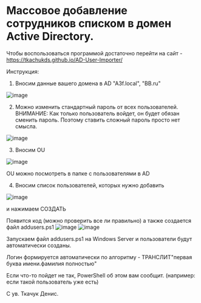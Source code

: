 <h1>Массовое добавление сотрудников списком в домен Active Directory.</h1>


Чтобы воспользоваться программой достаточно перейти на сайт - https://tkachukds.github.io/AD-User-Importer/

Инструкция:
1. Вносим данные вашего домена в AD "A3f.local", "BB.ru"
   
![image](https://github.com/tkachukds/AD-User-Importer/assets/103854079/42c38fea-4fb5-49a1-86ef-44ac91fba990)

2. Можно изменить стандартный пароль от всех пользователей. ВНИМАНИЕ: Как только пользователь войдет, он будет обязан сменить пароль. Поэтому ставить сложный пароль просто нет смысла.

![image](https://github.com/tkachukds/AD-User-Importer/assets/103854079/34b29db5-eb6f-4f05-8d03-2c5a7dcefcff)

 3. Вносим OU
    
![image](https://github.com/tkachukds/AD-User-Importer/assets/103854079/c78bb74d-3180-4516-a0b6-478936a150be)

OU можно посмотреть в папке с пользователями в AD

4. Вносим список пользователей, которых нужно добавить
   
 ![image](https://github.com/tkachukds/AD-User-Importer/assets/103854079/7987d884-fd9c-43c9-9472-aad97e6434ca)

и нажимаем СОЗДАТЬ

Появится код (можно проверить все ли правильно) а также создается файл  addusers.ps1
![image](https://github.com/tkachukds/AD-User-Importer/assets/103854079/0f05bd5f-a317-4e2f-ac63-8c0a8f7cdc9b)
![image](https://github.com/tkachukds/AD-User-Importer/assets/103854079/999e1c4d-528d-478d-995c-1ea956aa6bb0)


Запускаем файл addusers.ps1 на Windows Server и пользователи будут автоматически созданы.


Логин формируется автоматически по алгоритму - ТРАНСЛИТ"первая буква имени.фамилия полностью"

Если что-то пойдет не так, PowerShell об этом вам сообщит. (например: если такой пользователь уже есть)

С ув. Ткачук Денис.
